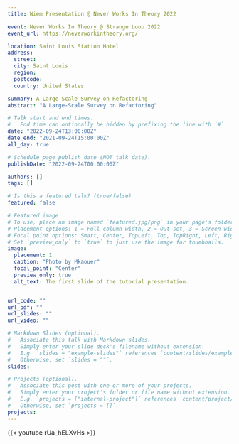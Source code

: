 ```yaml
---
title: Wiem Presentation @ Never Works In Theory 2022

event: Never Works In Theory @ Strange Loop 2022
event_url: https://neverworkintheory.org/

location: Saint Louis Station Hotel
address:
  street:
  city: Saint Louis
  region: 
  postcode: 
  country: United States

summary: A Large-Scale Survey on Refactoring
abstract: "A Large-Scale Survey on Refactoring"

# Talk start and end times.
#   End time can optionally be hidden by prefixing the line with `#`.
date: "2022-09-24T13:00:00Z"
date_end: "2021-09-24T15:00:00Z"
all_day: true

# Schedule page publish date (NOT talk date).
publishDate: "2022-09-24T00:00:00Z"

authors: []
tags: []

# Is this a featured talk? (true/false)
featured: false

# Featured image
# To use, place an image named `featured.jpg/png` in your page's folder.
# Placement options: 1 = Full column width, 2 = Out-set, 3 = Screen-width
# Focal point options: Smart, Center, TopLeft, Top, TopRight, Left, Right, BottomLeft, Bottom, BottomRight
# Set `preview_only` to `true` to just use the image for thumbnails.
image:
  placement: 1
  caption: "Photo by Mkaouer"
  focal_point: "Center"
  preview_only: true
  alt_text: The first slide of the tutorial presentation.


url_code: ""
url_pdf: ""
url_slides: ""
url_video: ""

# Markdown Slides (optional).
#   Associate this talk with Markdown slides.
#   Simply enter your slide deck's filename without extension.
#   E.g. `slides = "example-slides"` references `content/slides/example-slides.md`.
#   Otherwise, set `slides = ""`.
slides:

# Projects (optional).
#   Associate this post with one or more of your projects.
#   Simply enter your project's folder or file name without extension.
#   E.g. `projects = ["internal-project"]` references `content/project/deep-learning/index.md`.
#   Otherwise, set `projects = []`.
projects:
---
```


{{< youtube rUa_hELXvHs >}}
